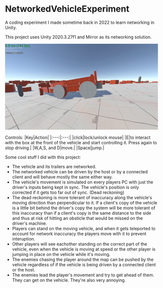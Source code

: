 # NetworkedVehicleExperiment
A coding experiment I made sometime back in 2022 to learn networking in Unity.

This project uses Unity 2020.3.27f1 and Mirror as its networking solution.

![image](READMEFiles/image1.png)

Controls:
|Key|Action|
|:---:|:---:|
|click|lock/unlock mouse|
|E|to interact with the box at the front of the vehicle and start controlling it. Press again to stop driving.|
|W,A,S, and D|move.|
|Space|jump.|

Some cool stuff I did with this project:
* The vehicle and its trailers are networked.
* The networked vehicle can be driven by the host or by a connected client and will behave mostly the same either way.
* The vehicle's movement is simulated on every players PC with just the driver's inputs being kept in sync. The vehicle's position is only corrected if it gets too far out of sync. (Dead reckoning)
* The dead reckoning is more tolerant of inaccuracy along the vehicle's moving direction than perpendicular to it. If a client's copy of the vehicle is a little bit behind the driver's copy the system will be more tolerant of this inaccuracy than if a client's copy is the same distance to the side and thus at risk of hitting an obsticle that would be missed on the driver's machine.
* Players can stand on the moving vehicle, and when it gets teleported to account for network inaccuracy the players move with it to prevent interuption.
* Other players will see eachother standing on the correct part of the vehicle, even when the vehicle is moving at speed or the other player is jumping in place on the vehicle while it's moving.
* The enemies chasing the player around the map can be pushed by the vehicle regardless of if the vehicle is being driven by a connected client or the host.
* The enemies lead the player's movement and try to get ahead of them. They can get on the vehicle. They're also very annoying.